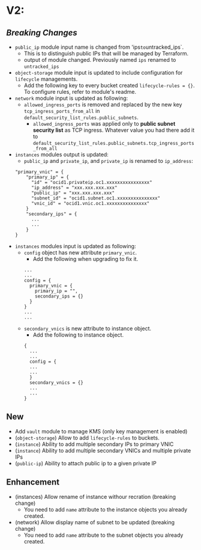 # V2:
## _**Breaking Changes**_
* `public_ip` module input name is changed from 'ips` to `untracked_ips`.
  * This is to distinguish public IPs that will be managed by Terraform. 
  * output of module changed. Previously named `ips` renamed to `untracked_ips`
* `object-storage` module input is updated to include configuration for `lifecycle` managements.
  * Add the following key to every bucket created `lifecycle-rules = {}`. To configure rules, refer to module's readme.
* `network` module input is updated as following:
  * `allowed_ingress_ports` is removed and replaced by the new key `tcp_ingress_ports_from_all` in `default_security_list_rules.public_subnets`.
    * `allowed_ingress_ports` was applied only to **public subnet security list** as TCP ingress. Whatever value you had there add it to `default_security_list_rules.public_subnets.tcp_ingress_ports_from_all`
* `instances` modules output is updated:
  * `public_ip` and `private_ip`, and `private_ip` is renamed to `ip_address`:
  ```
  "primary_vnic" = {
      "primary_ip" = {
        "id" = "ocid1.privateip.oc1.xxxxxxxxxxxxxxxx"
        "ip_address" = "xxx.xxx.xxx.xxx"
        "public_ip" = "xxx.xxx.xxx.xxx"
        "subnet_id" = "ocid1.subnet.oc1.xxxxxxxxxxxxxxx"
        "vnic_id" = "ocid1.vnic.oc1.xxxxxxxxxxxxxxx"
      }
      "secondary_ips" = {
        ...
        ...
      }
  }
  ```
* `instances` modules input is updated as following:
  * `config` object has new attribute `primary_vnic`.
    * Add the following when upgrading to fix it.
    ```
    ...
    ...
    config = { 
      primary_vnic = { 
        primary_ip = "", 
        secondary_ips = {}
      }
    }
    ...
    ...
    ```
  * `secondary_vnics` is new attribute to instance object.
    * Add the following to instance object.
    ```
    {
      ...
      ...
      config = {
      ...
      ...
      }
      secondary_vnics = {}
      ...
      ...
    }
    ```
## **New** 
* Add `vault` module to manage KMS (only key management is enabled)
* (`object-storage`) Allow to add `lifecycle-rules` to buckets.
* (`instance`) Ability to add multiple secondary IPs to primary VNIC
* (`instance`) Ability to add multiple secondary VNICs and multiple private IPs
* (`public-ip`) Ability to attach public ip to a given private IP

## **Enhancement**
* (instances) Allow rename of instance withour recration (breaking change)
  * You need to add `name` attribute to the instance objects you already created.
* (network) Allow display name of subnet to be updated (breaking change)
  * You need to add `name` attribute to the subnet objects you already created.